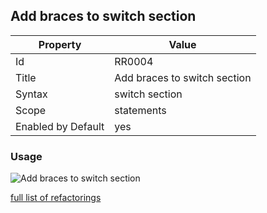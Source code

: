 ## Add braces to switch section

Property | Value
--- | --- 
Id | RR0004
Title | Add braces to switch section
Syntax | switch section
Scope | statements
Enabled by Default | yes

### Usage

![Add braces to switch section](../../images/refactorings/AddBracesToSwitchSection.png)

[full list of refactorings](Refactorings.md)
